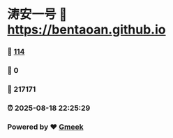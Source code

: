 # 涛安一号 :link: https://bentaoan.github.io 
### :page_facing_up: [114](https://bentaoan.github.io/tag.html) 
### :speech_balloon: 0 
### :hibiscus: 217171 
### :alarm_clock: 2025-08-18 22:25:29 
### Powered by :heart: [Gmeek](https://github.com/Meekdai/Gmeek)
